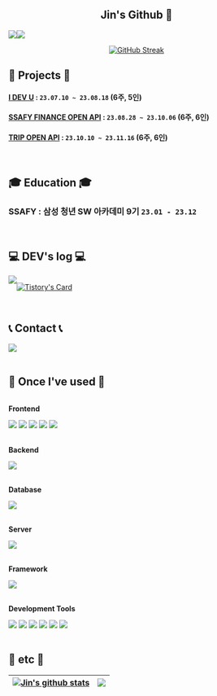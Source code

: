 <div align=center>
  
## Jin's Github 👋

<!--
**Jin294/Jin294** is a ✨ _special_ ✨ repository because its `README.md` (this file) appears on your GitHub profile.

Here are some ideas to get you started:

- 🔭 I’m currently working on ...
- 🌱 I’m currently learning ...
- 👯 I’m looking to collaborate on ...
- 🤔 I’m looking for help with ...
- 💬 Ask me about ...
- 📫 How to reach me: ...
- 😄 Pronouns: ...
- ⚡ Fun fact: ...
-->


<div style="display:flex; flex-direction:row; border:none;">
  <a href="https://hits.seeyoufarm.com"><img src="https://hits.seeyoufarm.com/api/count/incr/badge.svg?url=https%3A%2F%2Fgithub.com%2FJin294&count_bg=%2379C83D&title_bg=%23000000&icon=github.svg&icon_color=%23FFFFFF&title=visitors&edge_flat=false"/></a>
  <img src="http://mazassumnida.wtf/api/mini/generate_badge?boj=ljinho1001">
</div>

<a href="https://git.io/streak-stats"><img src="https://streak-stats.demolab.com?user=Jin294&theme=tokyonight-duo&hide_border=true&locale=ko&card_width=600" alt="GitHub Streak" /></a>
</div>

## 💾 Projects 💾

#### [I DEV U](https://github.com/Jin294/I-DEV-U) : `23.07.10 ~ 23.08.18` (6주, 5인)
#### [SSAFY FINANCE OPEN API](https://github.com/Jin294/SSAFY-FINANCE-OPEN-API) : `23.08.28 ~ 23.10.06` (6주, 6인)
#### [TRIP OPEN API](https://github.com/Jin294/TRIP-OPEN-API) : `23.10.10 ~ 23.11.16` (6주, 6인)
<br/>

## 🎓 Education 🎓

### SSAFY : 삼성 청년 SW 아카데미 9기 `23.01 - 23.12`
<br/>

## 💻 DEV's log 💻
<div style="display:flex; flex-direction:row;">
    <a href="https://ljinho1001.tistory.com/">
        <img src="https://img.shields.io/badge/Tistory-000000?style=for-the-badge&logo=Tistory&logoColor=white"> 
    </a>
    <br>
  
[![Tistory's Card](https://github-readme-tistory-card.vercel.app/api?name=ljinho1001&theme=default)](https://ljinho1001.tistory.com/)

</div>
<br>

## 📞 Contact 📞
<div style="display:flex; flex-direction:row;">
    <a href="mailto:ljinho1001@gmail.com">
        <img src="https://img.shields.io/badge/Gmail-EA4335?style=for-the-badge&logo=Gmail&logoColor=white"> 
    </a>
</div><br>

## 🔨 Once I've used 🔨
  <div style="display:flex; flex-direction:column; align-items:flex-start;">
    <!-- Frontend -->
    <p><strong>Frontend</strong></p>
    <div>
        <img src="https://img.shields.io/badge/html5-E34F26?style=for-the-badge&logo=html5&logoColor=white"> 
        <img src="https://img.shields.io/badge/css-1572B6?style=for-the-badge&logo=css3&logoColor=white"> 
        <img src="https://img.shields.io/badge/javascript-F7DF1E?style=for-the-badge&logo=javascript&logoColor=black">
        <img src="https://img.shields.io/badge/React-61DAFB?style=for-the-badge&logo=react&logoColor=black">
        <img src="https://img.shields.io/badge/TypeScript-3178C6?style=for-the-badge&logo=typescript&logoColor=white">
    </div>
    <br>
    <!-- Backend -->
    <p><strong>Backend</strong></p>
    <div>
        <img src="https://img.shields.io/badge/Java-007396?style=for-the-badge&logo=Java&logoColor=white"> 
  <!--         <img src="https://img.shields.io/badge/Node.js-339933?style=for-the-badge&logo=node.js&logoColor=white"> -->
    </div>
    <br>
    <!-- Database -->
    <p><strong>Database</strong></p>
    <div>
        <img src="https://img.shields.io/badge/mysql-4479A1?style=for-the-badge&logo=mysql&logoColor=white"> 
    </div>
    <br>
    <!-- Server -->
    <p><strong>Server</strong></p>
    <div>
        <img src="https://img.shields.io/badge/Amazon AWS-232F3E?style=for-the-badge&logo=amazon aws&logoColor=white"> 
    </div>
    <br>
    <!-- Framework -->
    <p><strong>Framework</strong></p>
    <div>
        <img src="https://img.shields.io/badge/Spring Boot-6DB33F?style=for-the-badge&logo=spring-boot&logoColor=white">
    </div>
    <br>
    <!-- Tools -->
    <p><strong>Development Tools</strong></p>
    <div>
        <img src="https://img.shields.io/badge/IntelliJ IDEA-000000?style=for-the-badge&logo=intellij-idea&logoColor=white">
        <img src="https://img.shields.io/badge/Visual Studio Code-007ACC?style=for-the-badge&logo=visual-studio-code&logoColor=white">
        <img src="https://img.shields.io/badge/Eclipse IDE-2C2255?style=for-the-badge&logo=eclipse-ide&logoColor=white">
        <img src="https://img.shields.io/badge/Git-F05032?style=for-the-badge&logo=git&logoColor=white">
        <img src="https://img.shields.io/badge/GitHub-181717?style=for-the-badge&logo=github&logoColor=white">
        <img src="https://img.shields.io/badge/Jenkins-D24939?style=for-the-badge&logo=jenkins&logoColor=white">
    </div>
    <br>
  </div>

## 🎉 etc 🎉
| <a href="https://github.com/anuraghazra/github-readme-stats"><img align="center" src="https://github-readme-stats.vercel.app/api?username=Jin294&show_icons=true&hide=issues,contribs&include_all_commits=true&theme=buefy&hide_border=true" alt="Jin's github stats" /></a> | <a href="https://github.com/anuraghazra/github-readme-stats"><img align="center" src="https://github-readme-stats.vercel.app/api/top-langs/?username=Jin294&layout=compact&theme=buefy&hide_border=true" /></a> |
| ------------- | ------------- |
</div>
